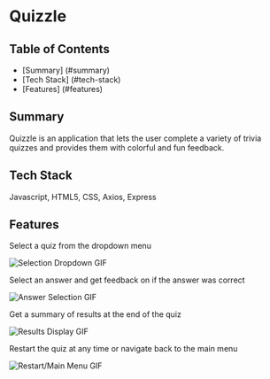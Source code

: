 # Quizzle

## Table of Contents

* [Summary] (#summary)
* [Tech Stack] (#tech-stack)
* [Features] (#features)

## <a name="summary"></a>Summary

Quizzle is an application that lets the user complete a variety of trivia quizzes and provides them with colorful and fun feedback. 

## <a name="tech-stack"></a>Tech Stack

Javascript, HTML5, CSS, Axios, Express

## <a name="features"></a>Features

Select a quiz from the dropdown menu

![Selection Dropdown GIF](/images/dropdown-gif.gif)

Select an answer and get feedback on if the answer was correct 

![Answer Selection GIF](/images/answer-gif.gif)

Get a summary of results at the end of the quiz 

![Results Display GIF](/images/results-gif.gif)

Restart the quiz at any time or navigate back to the main menu

![Restart/Main Menu GIF](/images/restart-gif.gif)